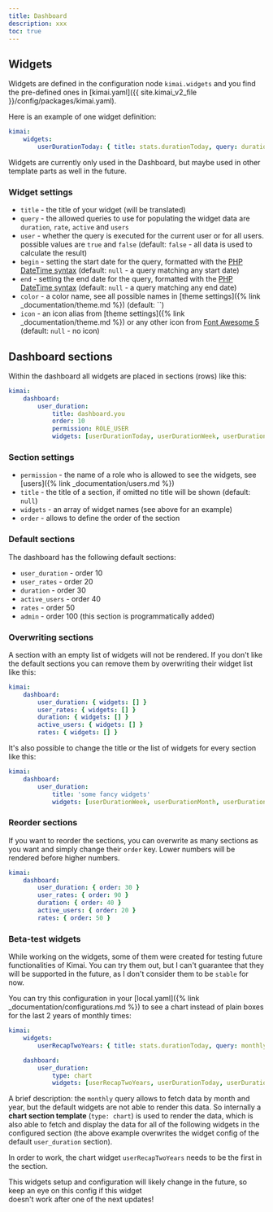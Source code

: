 ```yaml
---
title: Dashboard
description: xxx
toc: true
---
```


## Widgets

Widgets are defined in the configuration node `kimai.widgets` and you find the pre-defined ones in [kimai.yaml]({{ site.kimai_v2_file }}/config/packages/kimai.yaml).

Here is an example of one widget definition:

```yaml
kimai:
    widgets:
        userDurationToday: { title: stats.durationToday, query: duration, user: true, begin: '00:00:00', end: '23:59:59', icon: duration, color: green }
```

Widgets are currently only used in the Dashboard, but maybe used in other template parts as well in the future.

### Widget settings

- `title` - the title of your widget (will be translated)
- `query` - the allowed queries to use for populating the widget data are `duration`, `rate`, `active` and `users`
- `user` - whether the query is executed for the current user or for all users. possible values are `true` and `false` (default: `false` - all data is used to calculate the result)
- `begin` - setting the start date for the query, formatted with the [PHP DateTime syntax](http://php.net/manual/en/datetime.formats.relative.php) (default: `null` - a query matching any start date)
- `end` - setting the end date for the query, formatted with the [PHP DateTime syntax](http://php.net/manual/en/datetime.formats.relative.php) (default: `null` - a query matching any end date)
- `color` - a color name, see all possible names in [theme settings]({% link _documentation/theme.md %}) (default: ``)
- `icon` - an icon alias from [theme settings]({% link _documentation/theme.md %}) or any other icon from [Font Awesome 5](https://fontawesome.com/icons) (default: `null` - no icon)

## Dashboard sections

Within the dashboard all widgets are placed in sections (rows) like this:

```yaml
kimai:
    dashboard:
        user_duration:
            title: dashboard.you
            order: 10
            permission: ROLE_USER
            widgets: [userDurationToday, userDurationWeek, userDurationMonth, userDurationYear, userDurationTotal]
``` 

### Section settings

- `permission` - the name of a role who is allowed to see the widgets, see [users]({% link _documentation/users.md %})
- `title` - the title of a section, if omitted no title will be shown (default: `null`) 
- `widgets` - an array of widget names (see above for an example)
- `order` - allows to define the order of the section

### Default sections

The dashboard has the following default sections:

- `user_duration` - order 10
- `user_rates` - order 20
- `duration` - order 30
- `active_users` - order 40
- `rates` - order 50
- `admin` - order 100 (this section is programmatically added)  

### Overwriting sections

A section with an empty list of widgets will not be rendered.
If you don't like the default sections you can remove them by overwriting their widget list like this:

```yaml
kimai:
    dashboard:
        user_duration: { widgets: [] }
        user_rates: { widgets: [] }
        duration: { widgets: [] }
        active_users: { widgets: [] }
        rates: { widgets: [] }
```

It's also possible to change the title or the list of widgets for every section like this:

```yaml
kimai:
    dashboard:
        user_duration:
            title: 'some fancy widgets'
            widgets: [userDurationWeek, userDurationMonth, userDurationYear]
```

### Reorder sections

If you want to reorder the sections, you can overwrite as many sections as you want and simply change their `order` key. 
Lower numbers will be rendered before higher numbers. 

```yaml
kimai:
    dashboard:
        user_duration: { order: 30 }
        user_rates: { order: 90 }
        duration: { order: 40 }
        active_users: { order: 20 }
        rates: { order: 50 }
```

### Beta-test widgets

While working on the widgets, some of them were created for testing future functionalities of Kimai.
You can try them out, but I can't guarantee that they will be supported in the future, as I don't consider them to be `stable` for now.

You can try this configuration in your [local.yaml]({% link _documentation/configurations.md %}) to see a chart instead of plain boxes for the last 2 years of monthly times:

```yaml
kimai:
    widgets:
        userRecapTwoYears: { title: stats.durationToday, query: monthly, user: true, begin: '01 january last year 00:00:00', end: '31 december this year 23:59:59', color: '#3b8bba|rgba(0,115,183,0.6);#c1c7d1|rgb(210,214,222,0.9)' }

    dashboard:
        user_duration:
            type: chart
            widgets: [userRecapTwoYears, userDurationToday, userDurationWeek, userDurationMonth, userDurationYear]
```

A brief description: the `monthly` query allows to fetch data by month and year, but the default widgets are not able to render this data.
So internally a __chart section template__ (`type: chart`) is used to render the data, which is also able to fetch and display the data for 
all of the following widgets in the configured section (the above example overwrites the widget config of the default `user_duration` section).

In order to work, the chart widget `userRecapTwoYears` needs to be the first in the section.

This widgets setup and configuration will likely change in the future, so keep an eye on this config if this widget  
doesn't work after one of the next updates! 
